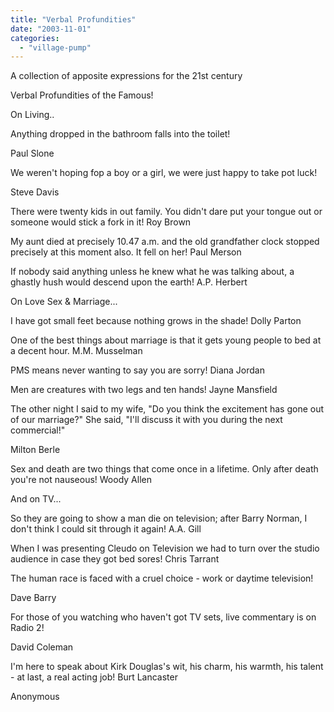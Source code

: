 ```yaml
---
title: "Verbal Profundities"
date: "2003-11-01"
categories: 
  - "village-pump"
---
```


A collection of apposite expressions for the 21st century

Verbal Profundities of the Famous!

On Living..

Anything dropped in the bathroom falls into the toilet!

Paul Slone

We weren't hoping fop a boy or a girl, we were just happy to take pot luck!

Steve Davis

There were twenty kids in out family. You didn't dare put your tongue out or someone would stick a fork in it! Roy Brown

My aunt died at precisely 10.47 a.m. and the old grandfather clock stopped precisely at this moment also. It fell on her! Paul Merson

If nobody said anything unless he knew what he was talking about, a ghastly hush would descend upon the earth! A.P. Herbert

On Love Sex & Marriage...

I have got small feet because nothing grows in the shade! Dolly Parton

One of the best things about marriage is that it gets young people to bed at a decent hour. M.M. Musselman

PMS means never wanting to say you are sorry! Diana Jordan

Men are creatures with two legs and ten hands! Jayne Mansfield

The other night I said to my wife, "Do you think the excitement has gone out of our marriage?" She said, "I'll discuss it with you during the next commercial!"

Milton Berle

Sex and death are two things that come once in a lifetime. Only after death you're not nauseous! Woody Allen

And on TV...

So they are going to show a man die on television; after Barry Norman, I don't think I could sit through it again! A.A. Gill

When I was presenting Cleudo on Television we had to turn over the studio audience in case they got bed sores! Chris Tarrant

The human race is faced with a cruel choice - work or daytime television!

Dave Barry

For those of you watching who haven't got TV sets, live commentary is on Radio 2!

David Coleman

I'm here to speak about Kirk Douglas's wit, his charm, his warmth, his talent - at last, a real acting job! Burt Lancaster

Anonymous
